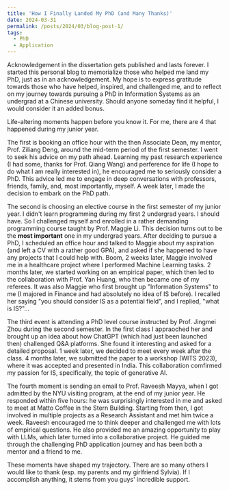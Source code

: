 ```yaml
---
title: 'How I Finally Landed My PhD (and Many Thanks)'
date: 2024-03-31
permalink: /posts/2024/03/blog-post-1/
tags:
  - PhD
  - Application
---
```


Acknowledgement in the dissertation gets published and lasts forever. I started this personal blog to memorialize those who helped me land my PhD, just as in an acknowledgement. My hope is to express gratitude towards those who have helped, inspired, and challenged me, and to reflect on my journey towards pursuing a PhD in Information Systems as an undergrad at a Chinese university. Should anyone someday find it helpful, I would consider it an added bonus.

Life-altering moments happen before you know it. For me, there are 4 that happened during my junior year. 

The first is booking an office hour with the then Associate Dean, my mentor, Prof. Ziliang Deng, around the mid-term period of the first semester. I went to seek his advice on my path ahead. Learning my past research experience (I had some, thanks for Prof. Qiang Wang) and perference for life (I hope to do what I am really interested in), he encouraged me to seriously consider a PhD. This advice led me to engage in deep conversations with professors, friends, family, and, most importantly, myself. A week later, I made the decision to embark on the PhD path.

The second is choosing an elective course in the first semester of my junior year. I didn't learn programming during my first 2 undergrad years. I should have. So I challenged myself and enrolled in a rather demanding programming course taught by Prof. Maggie Li. This decision turns out to be the **most important** one in my undergrad years. After deciding to pursue a PhD, I scheduled an office hour and talked to Maggie about my aspiration (and left a CV with a rather good GPA), and asked if she happened to have any projects that I could help with. Boom, 2 weeks later, Maggie involved me in a healthcare project where I performed Machine Learning tasks. 2 months later, we started working on an empirical paper, which then led to the collaboration with Prof. Yan Huang, who then became one of my referees. It was also Maggie who first brought up "Information Systems" to me (I majored in Finance and had absolutely no idea of IS before). I recalled her saying "you should consider IS as a potential field", and I replied, "what is IS?"...

The third event is attending a PhD level course instructed by Prof. Jingmei Zhou during the second semester. In the first class I appraoched her and brought up an idea about how ChatGPT (which had just been launched then) challenged Q&A platforms. She found it interesting and asked for a detailed proposal. 1 week later, we decided to meet every week after the class. 4 months later, we submitted the paper to a workshop (WITS 2023), where it was accepted and presented in India. This collaboration comfirmed my passion for IS, specifically, the topic of generative AI.

The fourth moment is sending an email to Prof. Raveesh Mayya, when I got admitted by the NYU visiting program, at the end of my junior year. He responded within five hours: he was surprisingly interested in me and asked to meet at Matto Coffee in the Stern Building. Starting from then, I got involved in multiple projects as a Research Assistant and met him twice a week. Raveesh encouraged me to think deeper and challenged me with lots of empirical questions. He also provided me an amazing opportunity to play with LLMs, which later turned into a collaborative project. He guided me through the challenging PhD application journey and has been both a mentor and a friend to me.

These moments have shaped my trajectory. There are so many others I would like to thank (esp. my parents and my girlfriend Sylvia). If I accomplish anything, it stems from you guys' incredible support.



